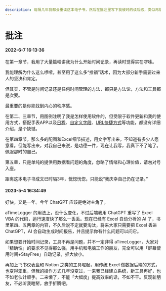 ```yaml
---
description: 每隔几年我都会重读这本电子书，然后在批注里写下我彼时的读后感，类似再版序
---
```


# 批注

#### 2022-6-7 16:13:36

在第一章节，我用了大量篇幅讲我为什么开始时间记录，再读时觉得实在啰嗦。

我能理解为什么这么啰嗦，甚至用了这么多“推销”话术，因为大部分新手需要过来人的坚决和肯定。

但其实，不管是时间记录还是任何时间管理的方法，都只是方法论，方法和工具都是次要。

最重要的是你能找到内心的秩序感。

在第二、三章节，用图例注明了我是怎样使用软件的，但受限于软件更新和我的使用方式，搭配手表APP以及[日程](http://blog.timetrack.io/ri-li-gong-neng/)、[自定义字段](ch03/ch03.56.md)、[URL快捷方式](https://support.apple.com/zh-cn/guide/shortcuts/apd624386f42/ios)等功能，都没有详细介绍，是个缺憾。

在第四章节，那么多的配图和Excel细节描述，用文字写出来，不知道有多少人愿意看。但能写出来，对我自己来说，是功德一件，现在让我写，我真下不了笔了。佩服那时的自己。

第五章，只是单纯的提供用数据看问题的角度，忽略了情绪和心理价值，请勿对号入座。

距离这本电子书成文已时隔3年，恍惚恍惚，只能说“我庆幸自己仍在记录。”

#### 2023-5-4 16:34:49

好快，又是一年。今年 ChatGPT 应该是绝对主角了。

aTimeLogger 的用法上，没什么变化，不过后端我用 ChatGPT 重写了 Excel VBA 的代码，运行速度快了那么一丢丢。现在已经有 Excel 自动分析的 AI 了，书里第四、五两章的内容，不久后说不定就要淘汰，将来大家只需要把 Excel 丢进 ChatGPT，AI 会自动生成时间报告，并且提示你有什么问题可以问它。

如果想要开始时间记录，工具不再是问题，并不一定非得 aTimeLogger，大家对「精确性」的要求不见得那么强，用手机和电脑工作的朋友，完全可以用「屏幕使用时间+StayFree」自动记录，抓大放小。

再加上飞书仪表盘和 Notion 之类的工具崛起，用传统 Excel 做数据后端的方式，也变得笨重，但我的操作方式几年没变过，一来我已经建立系统，新工具再好，也不如老伙计顺手。二来懒了，不能「大幅度」提高效率的话，不如不干。反观新朋友，不必听我瞎掰，放手折腾吧。
